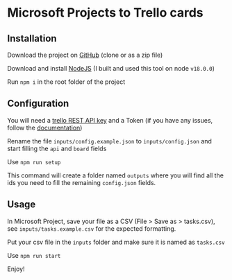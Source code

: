 # Microsoft Projects to Trello cards

## Installation

Download the project on [GitHub](https://github.com/ArthurVinbeau/project-to-trello) (clone or as a zip file)

Download and install [NodeJS](https://nodejs.org) (I built and used this tool on node `v18.0.0`)

Run `npm i` in the root folder of the project

## Configuration

You will need a [trello REST API key](https://trello.com/app-key) and a Token (if you have any issues, follow the [documentation](https://developer.atlassian.com/cloud/trello/guides/rest-api/api-introduction/))

Rename the file `inputs/config.example.json` to `inputs/config.json` and start filling the `api` and `board` fields

Use `npm run setup`

This command will create a folder named `outputs` where you will find all the ids you need to fill the remaining `config.json` fields.

## Usage

In Microsoft Project, save your file as a CSV (File > Save as > tasks.csv), see `inputs/tasks.example.csv` for the expected formatting.

Put your csv file in the `inputs` folder and make sure it is named as `tasks.csv`

Use `npm run start`

Enjoy!
